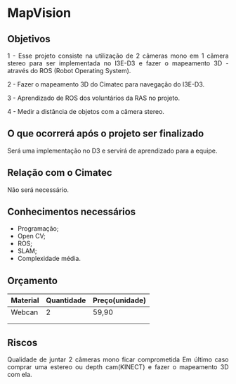 # MapVision

## Objetivos
<div style="text-align: justify"> 
1 - Esse projeto consiste na utilização de 2 câmeras mono em 1 câmera stereo para ser implementada no I3E-D3 e fazer o mapeamento 3D - através do ROS (Robot Operating System).<p>

2 - Fazer o mapeamento 3D do Cimatec para navegação do I3E-D3.<p>
3 - Aprendizado de ROS dos voluntários da RAS no projeto.<p>
4 - Medir a distância de objetos com a câmera stereo.<p>
</div>

## O que ocorrerá após o projeto ser finalizado
<div style="text-align: justify"> 
Será uma implementação no D3 e servirá de aprendizado para a equipe.
</div>

## Relação com o Cimatec
<div style="text-align: justify"> 
Não será necessário.
</div>

## Conhecimentos necessários

- Programação;
- Open CV;
- ROS;
- SLAM;
- Complexidade média.

## Orçamento

| Material | Quantidade | Preço(unidade) |
|----------|------------|----------------|
| Webcan   | 2          | 59,90          |
|          |            |                |
|          |            |                |

## Riscos
<div style="text-align: justify"> 
Qualidade de juntar 2 câmeras mono ficar comprometida
Em último caso comprar uma estereo ou depth cam(KINECT) e fazer o mapeamento 3D com ela.
</div>




